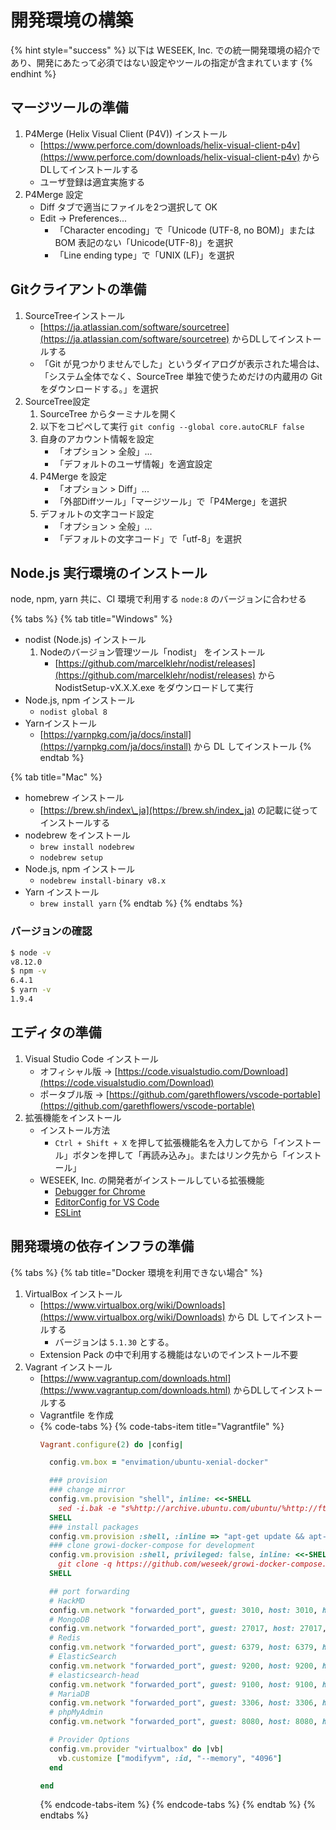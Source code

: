 # 開発環境の構築

{% hint style="success" %}
以下は WESEEK, Inc. での統一開発環境の紹介であり、開発にあたって必須ではない設定やツールの指定が含まれています
{% endhint %}

## マージツールの準備

1. P4Merge \(Helix Visual Client \(P4V\)\) インストール
   * [https://www.perforce.com/downloads/helix-visual-client-p4v](https://www.perforce.com/downloads/helix-visual-client-p4v) からDLしてインストールする
   * ユーザ登録は適宜実施する
2. P4Merge 設定
   * Diff タブで適当にファイルを2つ選択して OK
   * Edit -&gt; Preferences...
     * 「Character encoding」で「Unicode \(UTF-8, no BOM\)」または BOM 表記のない「Unicode\(UTF-8\)」を選択
     * 「Line ending type」で「UNIX \(LF\)」を選択

## Gitクライアントの準備

1. SourceTreeインストール
   * [https://ja.atlassian.com/software/sourcetree](https://ja.atlassian.com/software/sourcetree) からDLしてインストールする
   * 「Git が見つかりませんでした」というダイアログが表示された場合は、「システム全体でなく、SourceTree 単独で使うためだけの内蔵用の Git をダウンロードする。」を選択
2. SourceTree設定
   1. SourceTree からターミナルを開く
   2. 以下をコピペして実行 `git config --global core.autoCRLF false`
   3. 自身のアカウント情報を設定
      * 「オプション &gt; 全般」...
      * 「デフォルトのユーザ情報」を適宜設定
   4. P4Merge を設定
      * 「オプション &gt; Diff」...
      * 「外部Diffツール」「マージツール」で「P4Merge」を選択
   5. デフォルトの文字コード設定
      * 「オプション &gt; 全般」...
      * 「デフォルトの文字コード」で「utf-8」を選択

## Node.js 実行環境のインストール

node, npm, yarn 共に、CI 環境で利用する `node:8` のバージョンに合わせる

{% tabs %}
{% tab title="Windows" %}
* nodist \(Node.js\) インストール
  1. Nodeのバージョン管理ツール「nodist」 をインストール
     * [https://github.com/marcelklehr/nodist/releases](https://github.com/marcelklehr/nodist/releases) から NodistSetup-vX.X.X.exe をダウンロードして実行
* Node.js, npm インストール
  * `nodist global 8`
* Yarnインストール
  * [https://yarnpkg.com/ja/docs/install](https://yarnpkg.com/ja/docs/install) から DL してインストール
{% endtab %}

{% tab title="Mac" %}
* homebrew インストール
  * [https://brew.sh/index\_ja](https://brew.sh/index_ja) の記載に従ってインストールする
* nodebrew をインストール
  * `brew install nodebrew`
  * `nodebrew setup`
* Node.js, npm インストール
  * `nodebrew install-binary v8.x`
* Yarn インストール
  * `brew install yarn`
{% endtab %}
{% endtabs %}

### バージョンの確認

```bash
$ node -v
v8.12.0
$ npm -v
6.4.1
$ yarn -v
1.9.4
```

## エディタの準備

1. Visual Studio Code インストール
   * オフィシャル版 → [https://code.visualstudio.com/Download](https://code.visualstudio.com/Download)
   * ポータブル版 → [https://github.com/garethflowers/vscode-portable](https://github.com/garethflowers/vscode-portable)
2. 拡張機能をインストール
   * インストール方法
     * `Ctrl + Shift + X` を押して拡張機能名を入力してから「インストール」ボタンを押して「再読み込み」。またはリンク先から「インストール」
   * WESEEK, Inc. の開発者がインストールしている拡張機能
     * [Debugger for Chrome](https://marketplace.visualstudio.com/items?itemName=msjsdiag.debugger-for-chrome)
     * [EditorConfig for VS Code](https://marketplace.visualstudio.com/items?itemName=EditorConfig.EditorConfig)
     * [ESLint](https://marketplace.visualstudio.com/items?itemName=dbaeumer.vscode-eslint) 

## 開発環境の依存インフラの準備

{% tabs %}
{% tab title="Docker 環境を利用できない場合" %}
1. VirtualBox インストール
   * [https://www.virtualbox.org/wiki/Downloads](https://www.virtualbox.org/wiki/Downloads) から DL してインストールする
     * バージョンは `5.1.30` とする。
   * Extension Pack の中で利用する機能はないのでインストール不要
2. Vagrant インストール
   * [https://www.vagrantup.com/downloads.html](https://www.vagrantup.com/downloads.html) からDLしてインストールする
   * Vagrantfile を作成
   * {% code-tabs %}
     {% code-tabs-item title="Vagrantfile" %}
     ```ruby
     Vagrant.configure(2) do |config|
  
       config.vm.box = "envimation/ubuntu-xenial-docker"

       ### provision
       ### change mirror
       config.vm.provision "shell", inline: <<-SHELL
         sed -i.bak -e "s%http://archive.ubuntu.com/ubuntu/%http://ftp.iij.ad.jp/pub/linux/ubuntu/archive/%g" /etc/apt/sources.list
       SHELL
       ### install packages
       config.vm.provision :shell, :inline => "apt-get update && apt-get install -q -y tmux git nano less"
       ### clone growi-docker-compose for development
       config.vm.provision :shell, privileged: false, inline: <<-SHELL
         git clone -q https://github.com/weseek/growi-docker-compose.git growi
       SHELL

       ## port forwarding
       # HackMD
       config.vm.network "forwarded_port", guest: 3010, host: 3010, host_ip: "empty"
       # MongoDB
       config.vm.network "forwarded_port", guest: 27017, host: 27017, host_ip: "127.0.0.1"
       # Redis
       config.vm.network "forwarded_port", guest: 6379, host: 6379, host_ip: "127.0.0.1"
       # ElasticSearch
       config.vm.network "forwarded_port", guest: 9200, host: 9200, host_ip: "127.0.0.1"
       # elasticsearch-head
       config.vm.network "forwarded_port", guest: 9100, host: 9100, host_ip: "127.0.0.1"
       # MariaDB
       config.vm.network "forwarded_port", guest: 3306, host: 3306, host_ip: "127.0.0.1"
       # phpMyAdmin
       config.vm.network "forwarded_port", guest: 8080, host: 8080, host_ip: "127.0.0.1"

       # Provider Options
       config.vm.provider "virtualbox" do |vb|
         vb.customize ["modifyvm", :id, "--memory", "4096"]
       end

     end

     ```
     {% endcode-tabs-item %}
     {% endcode-tabs %}
{% endtab %}
{% endtabs %}

